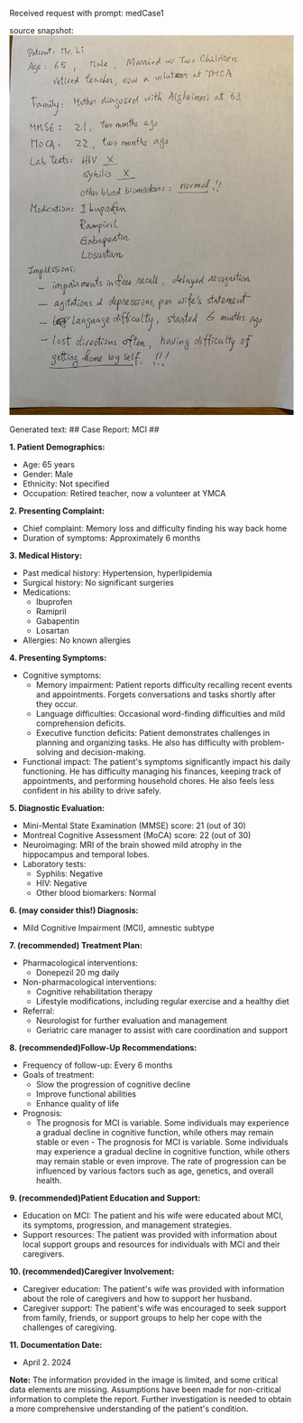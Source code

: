 Received request with prompt: medCase1

source snapshot:
![alt text](note.jpg)

Generated text:  ## Case Report: MCI ##

**1. Patient Demographics:**
- Age: 65 years
- Gender: Male
- Ethnicity: Not specified
- Occupation: Retired teacher, now a volunteer at YMCA

**2. Presenting Complaint:**
- Chief complaint: Memory loss and difficulty finding his way back home
- Duration of symptoms: Approximately 6 months

**3. Medical History:**
- Past medical history: Hypertension, hyperlipidemia
- Surgical history: No significant surgeries
- Medications:
  - Ibuprofen
  - Ramipril
  - Gabapentin
  - Losartan
- Allergies: No known allergies

**4. Presenting Symptoms:**
- Cognitive symptoms:
  - Memory impairment: Patient reports difficulty recalling recent events and appointments. Forgets conversations and tasks shortly after they occur.
  - Language difficulties: Occasional word-finding difficulties and mild comprehension deficits.
  - Executive function deficits: Patient demonstrates challenges in planning and organizing tasks. He also has difficulty with problem-solving and decision-making.
- Functional impact: The patient's symptoms significantly impact his daily functioning. He has difficulty managing his finances, keeping track of appointments, and performing household chores. He also feels less confident in his ability to drive safely.

**5. Diagnostic Evaluation:**
- Mini-Mental State Examination (MMSE) score: 21 (out of 30)
- Montreal Cognitive Assessment (MoCA) score: 22 (out of 30)
- Neuroimaging: MRI of the brain showed mild atrophy in the hippocampus and temporal lobes.
- Laboratory tests:
  - Syphilis: Negative
  - HIV: Negative
  - Other blood biomarkers: Normal

**6. (may consider this!) Diagnosis:**
- Mild Cognitive Impairment (MCI), amnestic subtype

**7. (recommended) Treatment Plan:**
- Pharmacological interventions:
  - Donepezil 20 mg daily
- Non-pharmacological interventions:
  - Cognitive rehabilitation therapy
  - Lifestyle modifications, including regular exercise and a healthy diet
- Referral:
  - Neurologist for further evaluation and management
  - Geriatric care manager to assist with care coordination and support

**8. (recommended)Follow-Up Recommendations:**
- Frequency of follow-up: Every 6 months
- Goals of treatment:
  - Slow the progression of cognitive decline
  - Improve functional abilities
  - Enhance quality of life
- Prognosis:
  - The prognosis for MCI is variable. Some individuals may experience a gradual decline in cognitive function, while others may remain stable or even  - The prognosis for MCI is variable. Some individuals may experience a gradual decline in cognitive function, while others may remain stable or even improve. The rate of progression can be influenced by various factors such as age, genetics, and overall health.

**9. (recommended)Patient Education and Support:**
- Education on MCI: The patient and his wife were educated about MCI, its symptoms, progression, and management strategies.
- Support resources: The patient was provided with information about local support groups and resources for individuals with MCI and their caregivers.


**10. (recommended)Caregiver Involvement:**
- Caregiver education: The patient's wife was provided with information about the role of caregivers and how to support her husband.
- Caregiver support: The patient's wife was encouraged to seek support from family, friends, or support groups to help her cope with the challenges of caregiving.

**11. Documentation Date:**
- April 2. 2024

**Note:** The information provided in the image is limited, and some critical data elements are missing. Assumptions have been made for non-critical information to complete the report. Further investigation is needed to obtain a more comprehensive understanding of the patient's condition.
